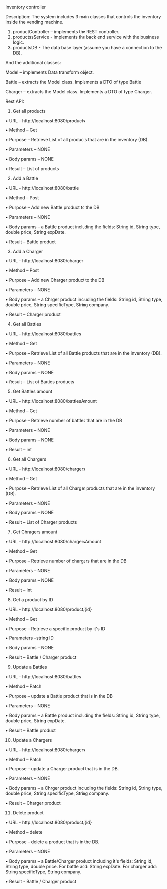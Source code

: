 Inventory controller

Description: The system includes 3 main classes that controls the inventory inside the vending machine.
1.	productController – implements the REST controller.
2.	productssService - implements the back end service with the business logic.
3.	productsDB - The data base layer (assume you have a connection to the DB).
   
And the additional classes:	

Model – implements Data transform object.

Battle – extracts the Model class. Implements a DTO  of type Battle

Charger – extracts the Model class. Implements a DTO  of type Charger.

Rest API:

1.	Get all products
   
•	URL - http://localhost:8080/products

•	Method – Get

•	Purpose – Retrieve List of all products that are in the inventory (DB).

•	Parameters – NONE

•	Body params – NONE

•	Result – List of products

2.	Add a Battle
   
•	URL - http://localhost:8080/battle

•	Method – Post

•	Purpose –  Add new Battle  product to the DB

•	Parameters – NONE

•	Body params – a Battle product including the fields: String id, String type, double price, String expDate.

•	Result – Battle product

3.	Add a Charger
   
•	URL - http://localhost:8080/charger

•	Method – Post

•	Purpose – Add new Charger product to the DB

•	Parameters – NONE

•	Body params – a Chrger product including the fields: String id, String type, double price, String specificType, String company.

•	Result – Charger product

4.	Get all Battles
	
•	URL - http://localhost:8080/battles

•	Method – Get

•	Purpose – Retrieve List of all Battle products that are in the inventory (DB).

•	Parameters – NONE

•	Body params – NONE

•	Result – List of Battles products

5.	Get Battles amount
    
•	URL - http://localhost:8080/battlesAmount

•	Method – Get

•	Purpose – Retrieve  number of battles that are in the DB

•	Parameters – NONE

•	Body params – NONE

•	Result – int

6.	Get all Chargers
    
•	URL - http://localhost:8080/chargers

•	Method – Get

•	Purpose – Retrieve List of all Charger products that are in the inventory (DB).

•	Parameters – NONE

•	Body params – NONE

•	Result – List of Charger products

7.	Get Chragers amount
    
•	URL - http://localhost:8080/chargersAmount

•	Method – Get

•	Purpose – Retrieve  number of chargers that are in the DB

•	Parameters – NONE

•	Body params – NONE

•	Result – int

8.	Get a product by ID
    
•	URL - http://localhost:8080/product/{id}

•	Method – Get

•	Purpose – Retrieve a specific product by it's ID

•	Parameters –string ID 

•	Body params – NONE

•	Result – Battle / Charger product

9.	Update a Battles
    
•	URL - http://localhost:8080/battles

•	Method – Patch

•	Purpose – update a Battle product that is in the DB

•	Parameters – NONE

•	Body params – a Battle product including the fields: String id, String type, double price, String expDate.

•	Result – Battle product 

10.	Update a Chargers
    
•	URL - http://localhost:8080/chargers

•	Method – Patch

•	Purpose – update a Charger product that is in the DB.

•	Parameters – NONE

•	Body params – a Chrger product including the fields: String id, String type, double price, String specificType, String company.

•	Result – Charger product

11.	Delete product
    
•	URL - http://localhost:8080/product/{id}

•	Method – delete

•	Purpose – delete a product that is in the DB.

•	Parameters – NONE

•	Body params – a Battle/Charger product including it's fields: String id, String type, double price. For battle add: String expDate. For charger add: String specificType, String company.

•	Result -  Battle / Charger product

